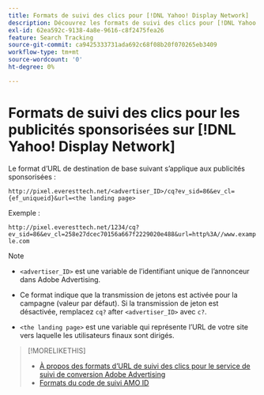 ```yaml
---
title: Formats de suivi des clics pour [!DNL Yahoo! Display Network]
description: Découvrez les formats de suivi des clics pour [!DNL Yahoo! Display Network] comptes.
exl-id: 62ea592c-9138-4a8e-9616-c8f2475fea26
feature: Search Tracking
source-git-commit: ca9425333731ada692c68f08b20f070265eb3409
workflow-type: tm+mt
source-wordcount: '0'
ht-degree: 0%

---
```


# Formats de suivi des clics pour les publicités sponsorisées sur [!DNL Yahoo! Display Network]

Le format d’URL de destination de base suivant s’applique aux publicités sponsorisées :

`http://pixel.everesttech.net/<advertiser_ID>/cq?ev_sid=86&ev_cl={ef_uniqueid}&url=<the landing page>`

Exemple :

`http://pixel.everesttech.net/1234/cq?ev_sid=86&ev_cl=258e27dcec70156a667f2229020e488&url=http%3A//www.example.com`

>[!NOTE]
>
>* `<advertiser_ID>` est une variable de l’identifiant unique de l’annonceur dans Adobe Advertising.
>
>* Ce format indique que la transmission de jetons est activée pour la campagne (valeur par défaut). Si la transmission de jeton est désactivée, remplacez `cq?` after `<advertiser_ID>` avec `c?`.
>
>* `<the landing page>` est une variable qui représente l’URL de votre site vers laquelle les utilisateurs finaux sont dirigés.

>[!MORELIKETHIS]
>
>* [À propos des formats d’URL de suivi des clics pour le service de suivi de conversion Adobe Advertising](formats-click-tracking-about.md)
>* [Formats du code de suivi AMO ID](amo-id-tracking-parameter.md)
